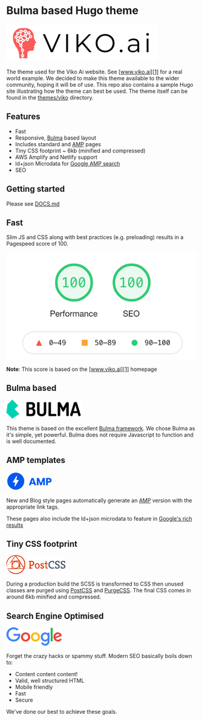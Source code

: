 # Bulma based Hugo theme

![Viko Ai logo](readme-images/viko-logo-sm.png)

The theme used for the Viko Ai website. See [www.viko.ai][1] for a real world example. We decided to make this
theme available to the wider community, hoping it will be of use. This repo also contains a sample Hugo site 
illustrating how the theme can best be used. The theme itself can be found in the [themes/viko](themes/viko) directory.

## Features

* Fast
* Responsive, [Bulma][2] based layout
* Includes standard and [AMP][4] pages
* Tiny CSS footprint ~ 6kb (minified and compressed)
* AWS Amplify and Netlify support
* ld+json Microdata for [Google AMP search][5]
* SEO

## Getting started

Please see [DOCS.md](DOCS.md)

## Fast

Slim JS and CSS along with best practices (e.g. preloading) results in a Pagespeed score of 100.

![Optimised for speed](readme-images/google-pagespeed-report.png)

**Note**: This score is based on the [www.viko.ai][1] homepage

## Bulma based

![Bulma logo](readme-images/bulma-logo-sm.png)

This theme is based on the excellent [Bulma framework][2]. We chose Bulma as it's simple, yet powerful. Bulma does not
require Javascript to function and is well documented.

## AMP templates

![AMP Logo](readme-images/amp-logo-sm.png)

New and Blog style pages automatically generate an [AMP][4] version with the appropriate link tags.

These pages also include the ld+json microdata to feature in [Google's rich results][5]

## Tiny CSS footprint

![PostCSS logo](readme-images/post-css-logo-sm.png)

During a production build the SCSS is transformed to CSS then unused classes are purged using [PostCSS][6] and 
[PurgeCSS][3]. The final CSS comes in around 6kb minified and compressed.

## Search Engine Optimised

![Google logo](readme-images/google-logo-sm.png)

Forget the crazy hacks or spammy stuff. Modern SEO basically boils down to:

* Content content content!
* Valid, well structured HTML
* Mobile friendly
* Fast
* Secure

We've done our best to achieve these goals.

[1]: https://www.viko.ai
[2]: https://bulma.io
[3]: https://purgecss.com
[4]: https://amp.dev
[5]: https://developers.google.com/search/docs/guides/about-amp
[6]: https://postcss.org
